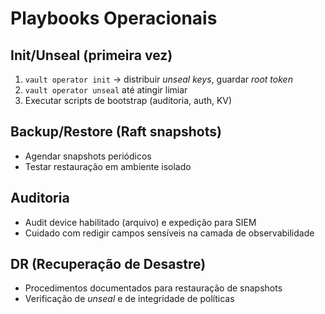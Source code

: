 # Playbooks Operacionais

## Init/Unseal (primeira vez)
1. `vault operator init` → distribuir *unseal keys*, guardar *root token*
2. `vault operator unseal` até atingir limiar
3. Executar scripts de bootstrap (auditoria, auth, KV)

## Backup/Restore (Raft snapshots)
- Agendar snapshots periódicos
- Testar restauração em ambiente isolado

## Auditoria
- Audit device habilitado (arquivo) e expedição para SIEM
- Cuidado com redigir campos sensíveis na camada de observabilidade

## DR (Recuperação de Desastre)
- Procedimentos documentados para restauração de snapshots
- Verificação de *unseal* e de integridade de políticas
